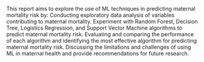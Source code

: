 This report aims to explore the use of ML techniques in predicting maternal mortality risk by:
Conducting exploratory data analysis of variables contributing to maternal mortality.
Experiment with Random Forest, Decision Tree, Logistics Regression, and Support Vector Machine algorithms to predict maternal mortality risk.
Evaluating and comparing the performance of each algorithm and identifying the most effective algorithm for predicting maternal mortality risk.
Discussing the limitations and challenges of using ML in maternal health and provide recommendations for future research.
